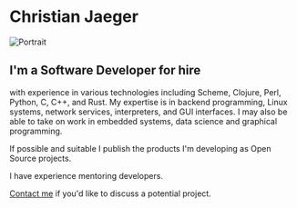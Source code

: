 # Christian Jaeger

<img class="floating_right" src="/static/Portrait.webp" title="Portrait">

## I'm a Software Developer for hire

with experience in various technologies including Scheme, Clojure,
Perl, Python, C, C++, and Rust. <!-- I especially like working in Rust and ..?
which is suitable in a very wide range of contexts. --> My expertise is in
backend programming, Linux systems, network services, interpreters,
and GUI interfaces. I may also be able to take on work in embedded
systems, data science and graphical programming.

If possible and suitable I publish the products I'm developing as Open
Source projects.

I have experience mentoring developers.

<!-- ## Environmental background -->

<!-- I have a background in Environmental Sciences, see [Climate & Environment](climate.html). -->

[Contact me](contact.html) if you'd like to discuss a potential project.
